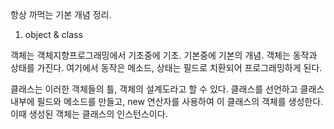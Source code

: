 항상 까먹는 기본 개념 정리.

1. object & class

객체는 객체지향프로그래밍에서 기초중에 기초. 기본중에 기본의 개념.
객체는 동작과 상태를 가진다. 여기에서 동작은 메소드, 상태는 필드로 치환되어 프로그래밍하게 된다.

클래스는 이러한 객체들의 틀, 객체의 설계도라고 할 수 있다.
클래스를 선언하고 클래스 내부에 필드와 메소드를 만들고, new 연산자를 사용하여 이 클래스의 객체를 생성한다.
이때 생성된 객체는 클래스의 인스턴스이다.

